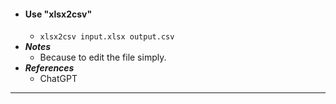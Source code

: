 - #### Use "xlsx2csv"
    - `xlsx2csv input.xlsx output.csv`
- ***Notes***
    - Because to edit the file simply.
- ***References***
    - ChatGPT
- ---
